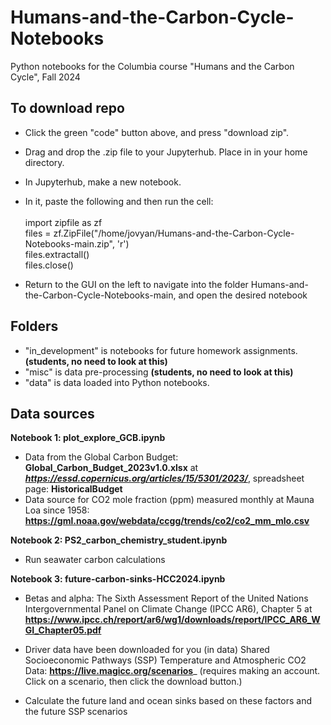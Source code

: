 # Humans-and-the-Carbon-Cycle-Notebooks
Python notebooks for the Columbia course "Humans and the Carbon Cycle", Fall 2024

## To download repo
- Click the green "code" button above, and press "download zip".
- Drag and drop the .zip file to your Jupyterhub. Place in in your home directory.
- In Jupyterhub, make a new notebook.
- In it, paste the following and then run the cell:\
\
    import zipfile as zf\
    files = zf.ZipFile("/home/jovyan/Humans-and-the-Carbon-Cycle-Notebooks-main.zip", 'r')\
    files.extractall()\
    files.close()

- Return to the GUI on the left to navigate into the folder Humans-and-the-Carbon-Cycle-Notebooks-main, and open the desired notebook
  
## Folders
- "in_development" is notebooks for future homework assignments. **(students, no need to look at this)**
- "misc" is data pre-processing **(students, no need to look at this)**
- "data" is data loaded into Python notebooks.

## **Data sources**

**Notebook 1: plot_explore_GCB.ipynb**
- Data from the Global Carbon Budget: **Global_Carbon_Budget_2023v1.0.xlsx** at **_https://essd.copernicus.org/articles/15/5301/2023/_**, spreadsheet page: **HistoricalBudget**
- Data source for CO2 mole fraction (ppm) measured monthly at Mauna Loa since 1958: **https://gml.noaa.gov/webdata/ccgg/trends/co2/co2_mm_mlo.csv**

**Notebook 2: PS2_carbon_chemistry_student.ipynb**
- Run seawater carbon calculations

**Notebook 3: future-carbon-sinks-HCC2024.ipynb**
- Betas and alpha: The Sixth Assessment Report of the United Nations Intergovernmental Panel on Climate Change (IPCC AR6), Chapter 5 at **https://www.ipcc.ch/report/ar6/wg1/downloads/report/IPCC_AR6_WGI_Chapter05.pdf**
- Driver data have been downloaded for you (in data) Shared Socioeconomic Pathways (SSP) Temperature and Atmospheric CO2 Data: **https://live.magicc.org/scenarios**_ (requires making an account. Click on a scenario, then click the download button.)

- Calculate the future land and ocean sinks based on these factors and the future SSP scenarios

